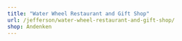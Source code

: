 ```yaml
---
title: "Water Wheel Restaurant and Gift Shop"
url: /jefferson/water-wheel-restaurant-and-gift-shop/
shop: Andenken
---
```

